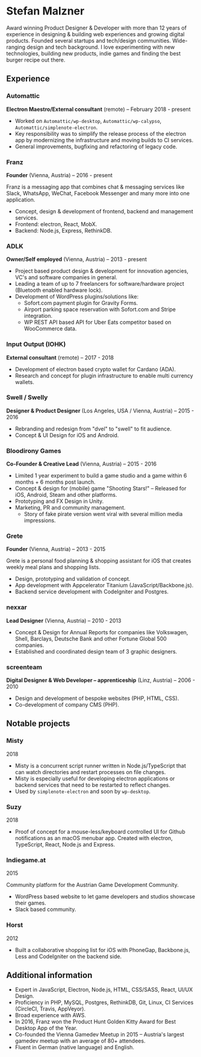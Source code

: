 # Stefan Malzner

Award winning Product Designer & Developer with more than 12 years of experience in designing & building web experiences and growing digital products.
Founded several startups and tech/design communities. Wide-ranging design and tech background. I love experimenting with new technologies, building new products, indie games and finding the best burger recipe out there.

## Experience

### Automattic

**Electron Maestro/External consultant** (remote) – February 2018 - present

* Worked on `Automattic/wp-desktop`, `Automattic/wp-calypso`, `Automattic/simplenote-electron`.
* Key responsibility was to simplify the release process of the electron app by modernizing the infrastructure and moving builds to CI services.
* General improvements, bugfixing and refactoring of legacy code.

### Franz

**Founder** (Vienna, Austria) – 2016 - present

Franz is a messaging app that combines chat & messaging services like Slack, WhatsApp, WeChat, Facebook Messenger and many more into one application.

* Concept, design & development of frontend, backend and management services.
* Frontend: electron, React, MobX.
* Backend: Node.js, Express, RethinkDB.

### ADLK

**Owner/Self employed** (Vienna, Austria) – 2013 - present

* Project based product design & development for innovation agencies, VC's and software companies in general.
* Leading a team of up to 7 freelancers for software/hardware project (Bluetooth enabled hardware lock).
* Development of WordPress plugins/solutions like:
  * Sofort.com payment plugin for Gravity Forms.
  * Airport parking space reservation with Sofort.com and Stripe integration.
  * WP REST API based API for Uber Eats competitor based on WooCommerce data.

### Input Output (IOHK)

**External consultant** (remote) – 2017 - 2018

* Development of electron based crypto wallet for Cardano (ADA).
* Research and concept for plugin infrastructure to enable multi currency wallets.

### Swell / Swelly

**Designer & Product Designer** (Los Angeles, USA / Vienna, Austria) – 2015 - 2016

* Rebranding and redesign from "dvel" to "swell" to fit audience.
* Concept & UI Design for iOS and Android.

### Bloodirony Games

**Co-Founder & Creative Lead** (Vienna, Austria) – 2015 - 2016

* Limited 1 year experiment to build a game studio and a game within 6 months + 6 months post launch.
* Concept & design for (mobile) game "Shooting Stars!" – Released for iOS, Android, Steam and other platforms.
* Prototyping and FX Design in Unity.
* Marketing, PR and community management.
  * Story of fake pirate version went viral with several million media impressions.

### Grete

**Founder** (Vienna, Austria) – 2013 - 2015

Grete is a personal food planning & shopping assistant for iOS that creates weekly meal plans and shopping lists.

* Design, prototyping and validation of concept.
* App development with Appcelerator Titanium (JavaScript/Backbone.js).
* Backend service development with CodeIgniter and Postgres.

### nexxar

**Lead Designer** (Vienna, Austria) – 2010 - 2013

* Concept & Design for Annual Reports for companies like Volkswagen, Shell, Barclays, Deutsche Bank and other Fortune Global 500 companies.
* Established and coordinated design team of 3 graphic designers.

### screenteam

**Digital Designer & Web Developer – apprenticeship** (Linz, Austria) – 2006 - 2010

* Design and development of bespoke websites (PHP, HTML, CSS).
* Co-development of company CMS (PHP).

## Notable projects

### Misty

2018

* Misty is a concurrent script runner written in Node.js/TypeScript that can watch directories and restart processes on file changes.
* Misty is especially useful for developing electron applications or backend services that need to be restarted to reflect changes.
* Used by `simplenote-electron` and soon by `wp-desktop`.

### Suzy

2018

* Proof of concept for a mouse-less/keyboard controlled UI for Github notifications as an macOS menubar app. Created with electron, TypeScript, React, Node.js and Express.

### Indiegame.at

2015

Community platform for the Austrian Game Development Community.

* WordPress based website to let game developers and studios showcase their games.
* Slack based community.

### Horst

2012

* Built a collaborative shopping list for iOS with PhoneGap, Backbone.js, Less and CodeIgniter on the backend side.

## Additional information

* Expert in JavaScript, Electron, Node.js, HTML, CSS/SASS, React, UI/UX Design.
* Proficiency in PHP, MySQL, Postgres, RethinkDB, Git, Linux, CI Services (CircleCI, Travis, AppVeyor).
* Broad experience with AWS.
* In 2016, Franz won the Product Hunt Golden Kitty Award for Best Desktop App of the Year.
* Co-founded the Vienna Gamedev Meetup in 2015 – Austria's largest gamedev meetup with an average of 80+ attendees.
* Fluent in German (native language) and English.
